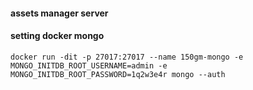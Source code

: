 #### assets manager server

#### setting docker mongo
~~~
docker run -dit -p 27017:27017 --name 150gm-mongo -e MONGO_INITDB_ROOT_USERNAME=admin -e MONGO_INITDB_ROOT_PASSWORD=1q2w3e4r mongo --auth
~~~

